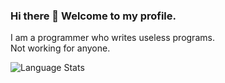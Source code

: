 ### Hi there 👋 Welcome to my profile.
I am a programmer who writes useless programs.  
Not working for anyone.

![Language Stats](
https://github-readme-stats.vercel.app/api/top-langs/?username=EscapeCharacter-dev&layout=compact&theme=github_dark
)

<!--
**EscapeCharacter-dev/EscapeCharacter-dev** is a ✨ _special_ ✨ repository because its `README.md` (this file) appears on your GitHub profile.

Here are some ideas to get you started:

- 🔭 I’m currently working on ...
- 🌱 I’m currently learning ...
- 👯 I’m looking to collaborate on ...
- 🤔 I’m looking for help with ...
- 💬 Ask me about ...
- 📫 How to reach me: ...
- 😄 Pronouns: ...
- ⚡ Fun fact: ...
-->

